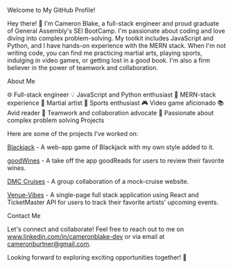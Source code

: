Welcome to My GitHub Profile!

Hey there! 👋 I'm Cameron Blake, a full-stack engineer and proud graduate of General Assembly's SEI BootCamp. I'm passionate about coding and love diving into complex problem-solving. My toolkit includes JavaScript and Python, and I have hands-on experience with the MERN stack. When I'm not writing code, you can find me practicing martial arts, playing sports, indulging in video games, or getting lost in a good book. I'm also a firm believer in the power of teamwork and collaboration.

About Me

🌐 Full-stack engineer
💡 JavaScript and Python enthusiast
🌱 MERN-stack experience
🥋 Martial artist
🏀 Sports enthusiast
🎮 Video game aficionado
📚 Avid reader
🤝 Teamwork and collaboration advocate
🧩 Passionate about complex problem solving
Projects

Here are some of the projects I've worked on:

<a href="https://cblake003.github.io/Blackjack/">Blackjack</a> - A web-app game of Blackjack with my own style added to it.
&nbsp;

<a href="https://goodwines-9bf6c962c400.herokuapp.com/">goodWines</a> - A take off the app goodReads for users to review their favorite wines.
&nbsp;

<a href="https://dmccruises-6f1a47dff91f.herokuapp.com/">DMC Cruises</a> - A group collaboration of a mock-cruise website.
&nbsp;

<a href="https://github.com/cblake003/venue-vibes">Venue-Vibes</a> - A single-page full stack application using React and TicketMaster API for users to track their favorite artists' upcoming events.

Contact Me

Let's connect and collaborate! Feel free to reach out to me on www.linkedin.com/in/cameronblake-dev or via email at cameronburtner@gmail.com.

Looking forward to exploring exciting opportunities together! 🚀
